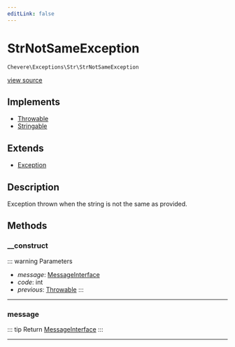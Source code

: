 ```yaml
---
editLink: false
---
```


# StrNotSameException

`Chevere\Exceptions\Str\StrNotSameException`

[view source](https://github.com/chevere/chevere/blob/master/src/Chevere/Exceptions/Str/StrNotSameException.php)

## Implements

- [Throwable](https://www.php.net/manual/class.throwable)
- [Stringable](https://www.php.net/manual/class.stringable)

## Extends

- [Exception](../Core/Exception.md)

## Description

Exception thrown when the string is not the same as provided.

## Methods

### __construct

::: warning Parameters
- *message*: [MessageInterface](../../Interfaces/Message/MessageInterface.md)
- *code*: int
- *previous*: [Throwable](https://www.php.net/manual/class.throwable)
:::

---

### message

::: tip Return
[MessageInterface](../../Interfaces/Message/MessageInterface.md)
:::

---

